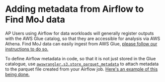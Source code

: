 # Adding metadata from Airflow to Find MoJ data

AP Users using Airflow for data workloads will generally register outputs with the AWS Glue catalog, so that they are accessible for analysis via AWS Athena. Find MoJ data can easily ingest from AWS Glue, [please follow our instructions to do so.](./glue-registration.md)

To define Airflow metadata in code, so that it is not just stored in the Glue catalogue, use [`awswrangler.s3.store_parquet_metadata`](https://aws-sdk-pandas.readthedocs.io/en/stable/stubs/awswrangler.s3.store_parquet_metadata.html) to attach metadata to the parquet file created from your Airflow job. [Here's an example of this being done.](https://github.com/moj-analytical-services/data_linking/blob/473e015227112a39bb71a786fa7ba9ec6550fe4c/06_products/internal/journey/mh-cx/job.py)
